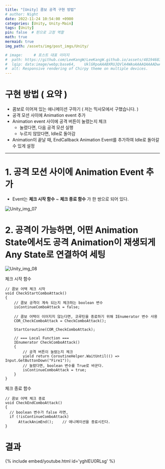 ```yaml
---
title: "[Unity] 콤보 공격 구현 방법"
# author: Night
date: 2022-11-24 10:54:00 +0900
categories: [Unity, Unity-Main]
tags: [Unity]
pin: false  # 핀으로 고정 역할
math: true
mermaid: true
img_path: /assets/img/post_imgs/Unity/

# image:     # 포스트 대표 이미지
#  path: https://github.com/LeeKangW/LeeKangW.github.io/assets/48194683/7e5b8251-2544-4eea-b702-ad59aa404e9e
#  lqip: data:image/webp;base64,    UklGRpoAAABXRUJQVlA4WAoAAAAQAAAADwAABwAAQUxQSDIAAAARL0AmbZurmr57yyIiqE8oiG0bejIYEQTgqiDA9vqnsUSI6H+oAERp2HZ65qP/VIAWAFZQOCBCAAAA8AEAnQEqEAAIAAVAfCWkAALp8sF8rgRgAP7o9FDvMCkMde9PK7euH5M1m6VWoDXf2FkP3BqV0ZYbO6NA/VFIAAAA
#  alt: Responsive rendering of Chirpy theme on multiple devices.
---
```


# 구현 방법 ( 요약 )

-   콤보로 이어져 있는 애니메이션 구하기 ( 저는 믹사모에서 구했습니다. )
-   공격 모션 사이에 Animation event 추가
-   Animation event 사이에 공격 버튼이 눌렸는지 체크
    -   눌렸다면, 다음 공격 모션 실행
    -   누르지 않았다면, Idle로 돌아감
-   Animation이 끝날 때, EndCallback Animation Event를 추가하여 Idle로 돌아갈 수 있게 설정

---

# 1\. 공격 모션 사이에 Animation Event 추가

-   Event는 **체크 시작 함수** ~ **체크 종료 함수** 가 한 쌍으로 되어 있다.

![Unity_img_07](Unity_img_07.png)

# 2\. 공격이 가능하면, 어떤 Animation State에서도 공격 Animation이 재생되게 Any State로 연결하여 세팅

![Unity_img_08](Unity_img_08.png)


체크 시작 함수
```
// 콤보 어택 체크 시작
void CheckStartComboAttack()
{
    // 콤보 공격이 계속 되는지 체크하는 boolean 변수
    isContinueComboAttack = false;
    
    // 콤보 어택이 이어지지 않는다면, 코루틴을 종료하기 위해 IEnumerator 변수 사용
    COR_CheckComboAttack = CheckComboAttack();
    
    StartCoroutine(COR_CheckComboAttack);

    // === Local Function ===
    IEnumerator CheckComboAttack()
    {
        // 공격 버튼이 눌렸는지 체크
        yield return CoroutineHelper.WaitUntil(() => Input.GetButtonDown("Fire1"));
        // 눌렸다면, boolean 변수를 True로 바꾼다.
        isContinueComboAttack = true;
    }
}
```

[](https://github.com/LeeKangW/LeeKangW.github.io/blob/master/_posts/2021-10-12-%EC%BA%90%EB%A6%AD%ED%84%B0-%EC%BD%A4%EB%B3%B4-%EA%B3%B5%EA%B2%A9-%EA%B5%AC%ED%98%84-%EB%B0%A9%EB%B2%95%EC%97%90-%EB%8C%80%ED%95%9C-%EC%A0%95%EB%A6%AC.md#%EC%B2%B4%ED%81%AC-%EC%A2%85%EB%A3%8C-%ED%95%A8%EC%88%98)체크 종료 함수

```
// 콤보 어택 체크 종료
void CheckEndComboAttack()
{
  // boolean 변수가 false 라면,
  if (!isContinueComboAttack)
      AttackAnimEnd();    // 애니메이션을 종료시킨다.
}
```

# 결과

{% include embed/youtube.html id='yghlEU0RLsg' %}
